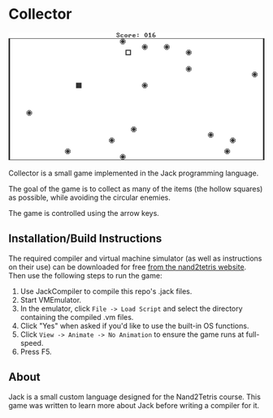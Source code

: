 # Collector
![Screenshot of Collector](/screenshot.png?raw=true)

Collector is a small game implemented in the Jack programming language.

The goal of the game is to collect as many of the items (the hollow squares) as 
possible, while avoiding the circular enemies.

The game is controlled using the arrow keys.

## Installation/Build Instructions
The required compiler and virtual machine simulator (as well as instructions on
their use) can be downloaded for free 
[from the nand2tetris website](https://www.nand2tetris.org/software). Then use 
the following steps to run the game:

1. Use JackCompiler to compile this repo's .jack files.
2. Start VMEmulator.
3. In the emulator, click `File -> Load Script` and select the directory
containing the compiled .vm files.
4. Click "Yes" when asked if you'd like to use the built-in OS functions.
5. Click `View -> Animate -> No Animation` to ensure the game runs at
full-speed.
6. Press F5.

## About
Jack is a small custom language designed for the Nand2Tetris course. This game 
was written to learn more about Jack before writing a compiler for it.
